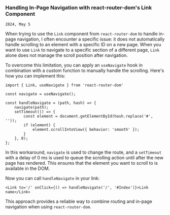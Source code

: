 ### Handling In-Page Navigation with react-router-dom's Link Component

`2024, May 5`

When trying to use the `Link` component from `react-router-dom` to handle in-page navigation, I often encounter a specific issue: it does not automatically handle scrolling to an element with a specific ID on a new page. When you want to use `Link` to navigate to a specific section of a different page, `Link` alone does not manage the scroll position after navigation.

To overcome this limitation, you can apply an `useNavigate` hook in combination with a custom function to manually handle the scrolling. Here's how you can implement this:

``import { Link, useNavigate } from 'react-router-dom'`` 

    const navigate = useNavigate();

    const handleNavigate = (path, hash) => {
        navigate(path);
        setTimeout(() => {
            const element = document.getElementById(hash.replace('#', ''));
            if (element) {
                element.scrollIntoView({ behavior: 'smooth' });
            }
        }, 0);
    };

In this workaround, `navigate` is used to change the route, and a `setTimeout` with a delay of 0 ms is used to queue the scrolling action until after the new page has rendered. This ensures that the element you want to scroll to is available in the DOM.

Now you can call `handleNavigate` in your link:

`<Link to='/' onClick={() => handleNavigate('/', '#Index')}>Link name</Link>`

This approach provides a reliable way to combine routing and in-page navigation when using `react-router-dom`.